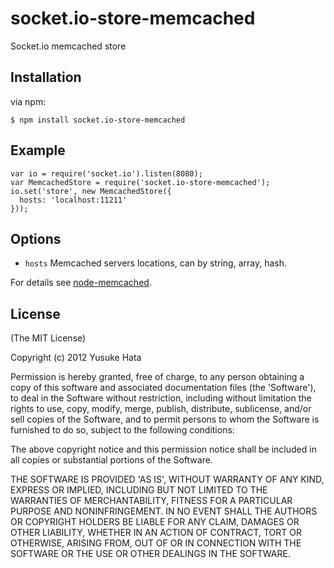 # socket.io-store-memcached

  Socket.io memcached store

## Installation

  via npm:

    $ npm install socket.io-store-memcached

## Example

    var io = require('socket.io').listen(8080);
    var MemcachedStore = require('socket.io-store-memcached');
    io.set('store', new MemcachedStore({
      hosts: 'localhost:11211'
    }));

## Options

  - `hosts` Memcached servers locations, can by string, array, hash.

  For details see [node-memcached](http://github.com/3rd-Eden/node-memcached).

## License 

(The MIT License)

Copyright (c) 2012 Yusuke Hata

Permission is hereby granted, free of charge, to any person obtaining
a copy of this software and associated documentation files (the
'Software'), to deal in the Software without restriction, including
without limitation the rights to use, copy, modify, merge, publish,
distribute, sublicense, and/or sell copies of the Software, and to
permit persons to whom the Software is furnished to do so, subject to
the following conditions:

The above copyright notice and this permission notice shall be
included in all copies or substantial portions of the Software.

THE SOFTWARE IS PROVIDED 'AS IS', WITHOUT WARRANTY OF ANY KIND,
EXPRESS OR IMPLIED, INCLUDING BUT NOT LIMITED TO THE WARRANTIES OF
MERCHANTABILITY, FITNESS FOR A PARTICULAR PURPOSE AND NONINFRINGEMENT.
IN NO EVENT SHALL THE AUTHORS OR COPYRIGHT HOLDERS BE LIABLE FOR ANY
CLAIM, DAMAGES OR OTHER LIABILITY, WHETHER IN AN ACTION OF CONTRACT,
TORT OR OTHERWISE, ARISING FROM, OUT OF OR IN CONNECTION WITH THE
SOFTWARE OR THE USE OR OTHER DEALINGS IN THE SOFTWARE.

